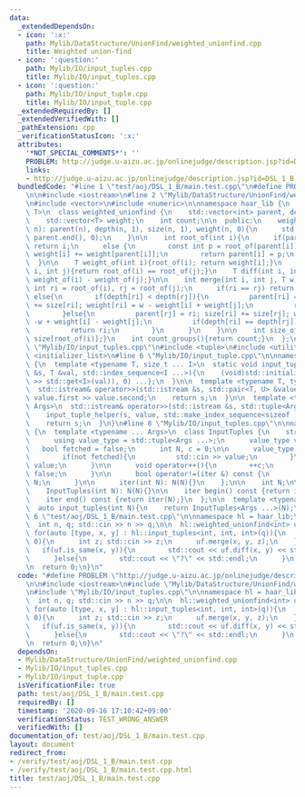 ```yaml
---
data:
  _extendedDependsOn:
  - icon: ':x:'
    path: Mylib/DataStructure/UnionFind/weighted_unionfind.cpp
    title: Weighted union-find
  - icon: ':question:'
    path: Mylib/IO/input_tuples.cpp
    title: Mylib/IO/input_tuples.cpp
  - icon: ':question:'
    path: Mylib/IO/input_tuple.cpp
    title: Mylib/IO/input_tuple.cpp
  _extendedRequiredBy: []
  _extendedVerifiedWith: []
  _pathExtension: cpp
  _verificationStatusIcon: ':x:'
  attributes:
    '*NOT_SPECIAL_COMMENTS*': ''
    PROBLEM: http://judge.u-aizu.ac.jp/onlinejudge/description.jsp?id=DSL_1_B
    links:
    - http://judge.u-aizu.ac.jp/onlinejudge/description.jsp?id=DSL_1_B
  bundledCode: "#line 1 \"test/aoj/DSL_1_B/main.test.cpp\"\n#define PROBLEM \"http://judge.u-aizu.ac.jp/onlinejudge/description.jsp?id=DSL_1_B\"\
    \n\n#include <iostream>\n#line 2 \"Mylib/DataStructure/UnionFind/weighted_unionfind.cpp\"\
    \n#include <vector>\n#include <numeric>\n\nnamespace haar_lib {\n  template <typename\
    \ T>\n  class weighted_unionfind {\n    std::vector<int> parent, depth, size;\n\
    \    std::vector<T> weight;\n    int count;\n\n  public:\n    weighted_unionfind(int\
    \ n): parent(n), depth(n, 1), size(n, 1), weight(n, 0){\n      std::iota(parent.begin(),\
    \ parent.end(), 0);\n    }\n\n    int root_of(int i){\n      if(parent[i] == i)\
    \ return i;\n      else {\n        const int p = root_of(parent[i]);\n       \
    \ weight[i] += weight[parent[i]];\n        return parent[i] = p;\n      }\n  \
    \  }\n\n    T weight_of(int i){root_of(i); return weight[i];}\n    bool is_same(int\
    \ i, int j){return root_of(i) == root_of(j);}\n    T diff(int i, int j){return\
    \ weight_of(i) - weight_of(j);}\n\n    int merge(int i, int j, T w){\n      const\
    \ int ri = root_of(i), rj = root_of(j);\n      if(ri == rj) return ri;\n     \
    \ else{\n        if(depth[ri] < depth[rj]){\n          parent[ri] = rj; size[rj]\
    \ += size[ri]; weight[ri] = w - weight[i] + weight[j];\n          return rj;\n\
    \        }else{\n          parent[rj] = ri; size[ri] += size[rj]; weight[rj] =\
    \ -w + weight[i] - weight[j];\n          if(depth[ri] == depth[rj]) ++depth[ri];\n\
    \          return ri;\n        }\n      }\n    }\n\n    int size_of(int i){return\
    \ size[root_of(i)];}\n    int count_groups(){return count;}\n  };\n}\n#line 4\
    \ \"Mylib/IO/input_tuples.cpp\"\n#include <tuple>\n#include <utility>\n#include\
    \ <initializer_list>\n#line 6 \"Mylib/IO/input_tuple.cpp\"\n\nnamespace haar_lib\
    \ {\n  template <typename T, size_t ... I>\n  static void input_tuple_helper(std::istream\
    \ &s, T &val, std::index_sequence<I ...>){\n    (void)std::initializer_list<int>{(void(s\
    \ >> std::get<I>(val)), 0) ...};\n  }\n\n  template <typename T, typename U>\n\
    \  std::istream& operator>>(std::istream &s, std::pair<T, U> &value){\n    s >>\
    \ value.first >> value.second;\n    return s;\n  }\n\n  template <typename ...\
    \ Args>\n  std::istream& operator>>(std::istream &s, std::tuple<Args ...> &value){\n\
    \    input_tuple_helper(s, value, std::make_index_sequence<sizeof ... (Args)>());\n\
    \    return s;\n  }\n}\n#line 8 \"Mylib/IO/input_tuples.cpp\"\n\nnamespace haar_lib\
    \ {\n  template <typename ... Args>\n  class InputTuples {\n    struct iter {\n\
    \      using value_type = std::tuple<Args ...>;\n      value_type value;\n   \
    \   bool fetched = false;\n      int N, c = 0;\n\n      value_type operator*(){\n\
    \        if(not fetched){\n          std::cin >> value;\n        }\n        return\
    \ value;\n      }\n\n      void operator++(){\n        ++c;\n        fetched =\
    \ false;\n      }\n\n      bool operator!=(iter &) const {\n        return c <\
    \ N;\n      }\n\n      iter(int N): N(N){}\n    };\n\n    int N;\n\n  public:\n\
    \    InputTuples(int N): N(N){}\n\n    iter begin() const {return iter(N);}\n\
    \    iter end() const {return iter(N);}\n  };\n\n  template <typename ... Args>\n\
    \  auto input_tuples(int N){\n    return InputTuples<Args ...>(N);\n  }\n}\n#line\
    \ 6 \"test/aoj/DSL_1_B/main.test.cpp\"\n\nnamespace hl = haar_lib;\n\nint main(){\n\
    \  int n, q; std::cin >> n >> q;\n\n  hl::weighted_unionfind<int> uf(n);\n\n \
    \ for(auto [type, x, y] : hl::input_tuples<int, int, int>(q)){\n    if(type ==\
    \ 0){\n      int z; std::cin >> z;\n      uf.merge(x, y, z);\n    }else{\n   \
    \   if(uf.is_same(x, y)){\n        std::cout << uf.diff(x, y) << std::endl;\n\
    \      }else{\n        std::cout << \"?\" << std::endl;\n      }\n    }\n  }\n\
    \n  return 0;\n}\n"
  code: "#define PROBLEM \"http://judge.u-aizu.ac.jp/onlinejudge/description.jsp?id=DSL_1_B\"\
    \n\n#include <iostream>\n#include \"Mylib/DataStructure/UnionFind/weighted_unionfind.cpp\"\
    \n#include \"Mylib/IO/input_tuples.cpp\"\n\nnamespace hl = haar_lib;\n\nint main(){\n\
    \  int n, q; std::cin >> n >> q;\n\n  hl::weighted_unionfind<int> uf(n);\n\n \
    \ for(auto [type, x, y] : hl::input_tuples<int, int, int>(q)){\n    if(type ==\
    \ 0){\n      int z; std::cin >> z;\n      uf.merge(x, y, z);\n    }else{\n   \
    \   if(uf.is_same(x, y)){\n        std::cout << uf.diff(x, y) << std::endl;\n\
    \      }else{\n        std::cout << \"?\" << std::endl;\n      }\n    }\n  }\n\
    \n  return 0;\n}\n"
  dependsOn:
  - Mylib/DataStructure/UnionFind/weighted_unionfind.cpp
  - Mylib/IO/input_tuples.cpp
  - Mylib/IO/input_tuple.cpp
  isVerificationFile: true
  path: test/aoj/DSL_1_B/main.test.cpp
  requiredBy: []
  timestamp: '2020-09-16 17:10:42+09:00'
  verificationStatus: TEST_WRONG_ANSWER
  verifiedWith: []
documentation_of: test/aoj/DSL_1_B/main.test.cpp
layout: document
redirect_from:
- /verify/test/aoj/DSL_1_B/main.test.cpp
- /verify/test/aoj/DSL_1_B/main.test.cpp.html
title: test/aoj/DSL_1_B/main.test.cpp
---
```

